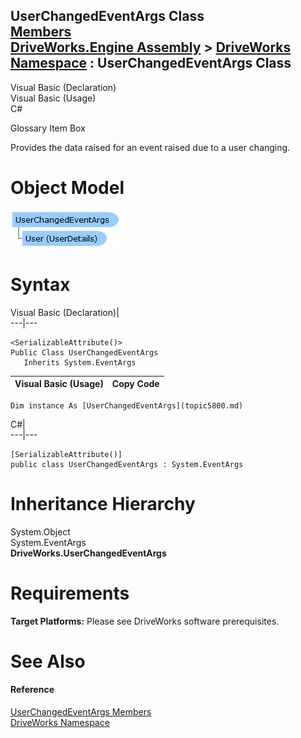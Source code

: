 UserChangedEventArgs Class   
[Members](topic5801.md)   
[DriveWorks.Engine Assembly](topic2156.md) > [DriveWorks Namespace](topic2159.md) : UserChangedEventArgs Class  
---  
  
Visual Basic (Declaration)    
Visual Basic (Usage)    
C# 

Glossary Item Box

Provides the data raised for an event raised due to a user changing. 

# Object Model

![](dotnetdiagramimages/image298.png)

# Syntax

Visual Basic (Declaration)|   
---|---  
      
    
    <SerializableAttribute()>
    Public Class UserChangedEventArgs 
       Inherits System.EventArgs  
  
Visual Basic (Usage)| Copy Code  
---|---  
      
    
    Dim instance As [UserChangedEventArgs](topic5800.md)  
  
C#|   
---|---  
      
    
    [SerializableAttribute()]
    public class UserChangedEventArgs : System.EventArgs   
  
# Inheritance Hierarchy

System.Object  
System.EventArgs  
**DriveWorks.UserChangedEventArgs**  


# Requirements

**Target Platforms:** Please see DriveWorks software prerequisites.

# See Also

#### Reference

[UserChangedEventArgs Members](topic5801.md)   
[DriveWorks Namespace](topic2159.md)



